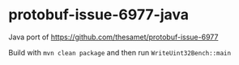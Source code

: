 # protobuf-issue-6977-java

Java port of https://github.com/thesamet/protobuf-issue-6977

Build with `mvn clean package` and then run `WriteUint32Bench::main`